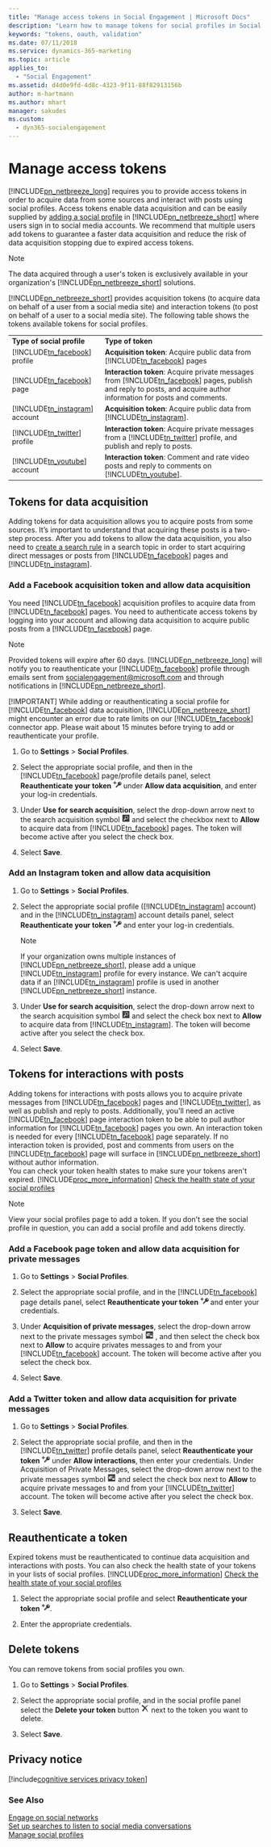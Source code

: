 ```yaml
---
title: "Manage access tokens in Social Engagement | Microsoft Docs"
description: "Learn how to manage tokens for social profiles in Social Engagement."
keywords: "tokens, oauth, validation"
ms.date: 07/11/2018
ms.service: dynamics-365-marketing
ms.topic: article
applies_to:
  - "Social Engagement"
ms.assetid: d4d0e9fd-4d8c-4323-9f11-88f82913156b
author: m-hartmann
ms.author: mhart
manager: sakudes
ms.custom:
  - dyn365-socialengagement
---
```


# Manage access tokens

[!INCLUDE[pn_netbreeze_long](../includes/pn-social-engagement-long.md)] requires you to provide access tokens in order to acquire data from some sources and interact with posts using social profiles. Access tokens enable data acquisition and can be easily supplied by [adding a social profile](manage-social-profiles.md) in [!INCLUDE[pn_netbreeze_short](../includes/pn-social-engagement-short.md)] where users sign in to social media accounts. We recommend that multiple users add tokens to guarantee a faster data acquisition and reduce the risk of data acquisition stopping due to expired access tokens.  

> [!NOTE]
> The data acquired through a user's token is exclusively available in your organization's [!INCLUDE[pn_netbreeze_short](../includes/pn-social-engagement-short.md)] solutions.  
  
[!INCLUDE[pn_netbreeze_short](../includes/pn-social-engagement-short.md)] provides acquisition tokens (to acquire data on behalf of a user from a social media site) and interaction tokens (to post on behalf of a user to a social media site). The following table shows the tokens available tokens for social profiles.  
  
|||  
|-|-|  
|**Type of social profile**|**Type of token**|  
|[!INCLUDE[tn_facebook](../includes/tn-facebook.md)] profile|**Acquisition token**: Acquire public data from [!INCLUDE[tn_facebook](../includes/tn-facebook.md)] pages|  
|[!INCLUDE[tn_facebook](../includes/tn-facebook.md)] page|**Interaction token**: Acquire private messages from [!INCLUDE[tn_facebook](../includes/tn-facebook.md)] pages, publish and reply to posts, and acquire author information for posts and comments.|  
|[!INCLUDE[tn_instagram](../includes/tn-instagram.md)] account|**Acquisition token**: Acquire public data from [!INCLUDE[tn_instagram](../includes/tn-instagram.md)].|  
|[!INCLUDE[tn_twitter](../includes/tn-twitter.md)] profile|**Interaction token**: Acquire private messages from a [!INCLUDE[tn_twitter](../includes/tn-twitter.md)] profile, and publish and reply to posts.|  
|[!INCLUDE[tn_youtube](../includes/tn-youtube.md)] account|**Interaction token**: Comment and rate video posts and reply to comments on [!INCLUDE[tn_youtube](../includes/tn-youtube.md)].|  
  
## Tokens for data acquisition  

Adding tokens for data acquisition allows you to acquire posts from some sources. It’s important to understand that acquiring these posts is a two-step process. After you add tokens to allow the data acquisition, you also need to [create a search rule](add-rules-search-topic.md) in a search topic in order to start acquiring direct messages or posts from [!INCLUDE[tn_facebook](../includes/tn-facebook.md)] pages and [!INCLUDE[tn_instagram](../includes/tn-instagram.md)].  

### Add a Facebook acquisition token and allow data acquisition  

You need [!INCLUDE[tn_facebook](../includes/tn-facebook.md)] acquisition profiles to acquire data from [!INCLUDE[tn_facebook](../includes/tn-facebook.md)] pages.  You need to authenticate access tokens by logging into your account and allowing data acquisition to acquire public posts from a [!INCLUDE[tn_facebook](../includes/tn-facebook.md)] page.  

> [!NOTE]
> Provided tokens will expire after 60 days. [!INCLUDE[pn_netbreeze_long](../includes/pn-social-engagement-long.md)] will notify you to reauthenticate your [!INCLUDE[tn_facebook](../includes/tn-facebook.md)] profile through emails sent from socialengagement@microsoft.com and through notifications in [!INCLUDE[pn_netbreeze_short](../includes/pn-social-engagement-short.md)].  
> 
> [!IMPORTANT]
> While adding or reauthenticating a social profile for [!INCLUDE[tn_facebook](../includes/tn-facebook.md)] data acquisition, [!INCLUDE[pn_netbreeze_short](../includes/pn-social-engagement-short.md)] might encounter an error due to rate limits on our [!INCLUDE[tn_facebook](../includes/tn-facebook.md)] connector app. Please wait about 15 minutes before trying to add or reauthenticate your profile.

1. Go to **Settings** > **Social Profiles**.  

2. Select the appropriate social profile, and then in the [!INCLUDE[tn_facebook](../includes/tn-facebook.md)] page/profile details panel, select **Reauthenticate your token** ![Reauthenticate tokens button in Social Engagement](media/reatuthenticate-icon.png "Reauthenticate tokens button in Social Engagement") under **Allow data acquisition**, and enter your log-in credentials.  

3. Under **Use for search acquisition**, select the drop-down arrow next to the search acquisition symbol ![Keywords symbol](media/keywords-search-rule-icon.png "Keywords symbol") and select the checkbox next to **Allow** to acquire data from [!INCLUDE[tn_facebook](../includes/tn-facebook.md)] pages. The token will become active after you select the check box.  

4. Select **Save**.  

### Add an Instagram token and allow data acquisition  

1. Go to **Settings** > **Social Profiles**.  

2. Select the appropriate social profile ([!INCLUDE[tn_instagram](../includes/tn-instagram.md)] account) and in the [!INCLUDE[tn_instagram](../includes/tn-instagram.md)] account details panel, select **Reauthenticate your token** ![Reauthenticate tokens button in Social Engagement](media/reatuthenticate-icon.png "Reauthenticate tokens button in Social Engagement") and enter your log-in credentials.

   > [!NOTE]
   > If your organization owns multiple instances of [!INCLUDE[pn_netbreeze_short](../includes/pn-social-engagement-short.md)], please add a unique [!INCLUDE[tn_instagram](../includes/tn-instagram.md)] profile for every instance. We can't acquire data if an [!INCLUDE[tn_instagram](../includes/tn-instagram.md)] profile is used in another [!INCLUDE[pn_netbreeze_short](../includes/pn-social-engagement-short.md)] instance.


3. Under **Use for search acquisition**, select the drop-down arrow next to the search acquisition symbol ![Keywords symbol](media/keywords-search-rule-icon.png "Keywords symbol") and select the check box next to **Allow** to acquire data from [!INCLUDE[tn_instagram](../includes/tn-instagram.md)]. The token will become active after you select the check box.  

4. Select **Save**.  

## Tokens for interactions with posts 

Adding tokens for interactions with posts allows you to acquire private messages from [!INCLUDE[tn_facebook](../includes/tn-facebook.md)] pages and [!INCLUDE[tn_twitter](../includes/tn-twitter.md)], as well as publish and reply to posts. Additionally, you'll need an active [!INCLUDE[tn_facebook](../includes/tn-facebook.md)] page interaction token to be able to pull author information for [!INCLUDE[tn_facebook](../includes/tn-facebook.md)] pages you own. An interaction token is needed for every [!INCLUDE[tn_facebook](../includes/tn-facebook.md)] page separately. If no interaction token is provided, post and comments from users on the [!INCLUDE[tn_facebook](../includes/tn-facebook.md)] page will surface in [!INCLUDE[pn_netbreeze_short](../includes/pn-social-engagement-short.md)] without author information.    
You can check your token health states to make sure your tokens aren't expired. [!INCLUDE[proc_more_information](../includes/proc-more-information.md)] [Check the health state of your social profiles](social-profiles-health-state.md)  

> [!NOTE]
>  View your social profiles page to add a token. If you don't see the social profile in question, you can add a social profile and add tokens directly.  
  
### Add a Facebook page token and allow data acquisition for private messages  

1. Go to **Settings** > **Social Profiles**.  

2. Select the appropriate social profile, and in the [!INCLUDE[tn_facebook](../includes/tn-facebook.md)] page details panel, select **Reauthenticate your token** ![Reauthenticate tokens button in Social Engagement](media/reatuthenticate-icon.png "Reauthenticate tokens button in Social Engagement") and enter your  credentials.  

3. Under **Acquisition of private messages**, select the drop-down arrow next to the private messages symbol ![Private messages symbol](media/private-message-icon.png "Private messages symbol") , and then select the check box next to **Allow** to acquire privates messages to and from your [!INCLUDE[tn_facebook](../includes/tn-facebook.md)] account. The token will become active after you select the check box.  

4. Select **Save**.  

### Add a Twitter token and allow data acquisition for private messages  

1. Go to **Settings** > **Social Profiles**.  

2. Select the appropriate social profile, and then in the [!INCLUDE[tn_twitter](../includes/tn-twitter.md)] profile details panel, select **Reauthenticate your token** ![Reauthenticate tokens button in Social Engagement](media/reatuthenticate-icon.png "Reauthenticate tokens button in Social Engagement") under **Allow interactions**, then enter your  credentials.    Under Acquisition of Private Messages, select the drop-down arrow next to the private messages symbol ![Private messages symbol](media/private-message-icon.png "Private messages symbol") and select the check box next to **Allow** to acquire private messages to and from your [!INCLUDE[tn_twitter](../includes/tn-twitter.md)] account. The token will become active after you select the check box.  

3. Select **Save**.  

## Reauthenticate a token 

Expired tokens must be reauthenticated to continue data acquisition and interactions with posts.  You can also check the health state of your tokens in your lists of social profiles. [!INCLUDE[proc_more_information](../includes/proc-more-information.md)] [Check the health state of your social profiles](social-profiles-health-state.md)  

1.  Select the appropriate social profile and select **Reauthenticate your token** ![Claim ownership button in Social Engagement](media/claim-ownership-icon.png "Claim ownership button in Social Engagement").  

2.  Enter the appropriate credentials.  

## Delete tokens  

You can remove tokens from social profiles you own.

1.  Go to **Settings** > **Social Profiles**.  

2.  Select the appropriate social profile, and in the social profile panel select the **Delete your token** button ![Delete button](media/delete-icon.png "Delete button") next to the token you want to delete.  

3.  Select **Save**.  

## Privacy notice

[!include[cognitive services privacy token](../includes/cc-privacy-mse-ms-cognitive-services.md)]

### See Also  
 [Engage on social networks](engage-on-social-networks.md)   
 [Set up searches to listen to social media conversations](set-up-searches.md)   
 [Manage social profiles](manage-social-profiles.md)
